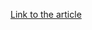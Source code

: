 [Link to the article](https://www.cisa.gov/news-events/alerts/2025/10/07/cisa-releases-two-industrial-control-systems-advisories)
